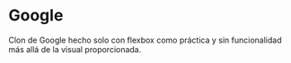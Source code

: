 # Google
Clon de Google hecho solo con flexbox como práctica y sin funcionalidad más allá de la visual proporcionada.
